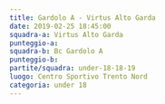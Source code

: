 ```yaml
---
title: Gardolo A - Virtus Alto Garda
date: 2019-02-25 18:45:00
squadra-a: Virtus Alto Garda
punteggio-a: 
squadra-b: Bc Gardolo A
punteggio-b: 
partite/squadra: under-18-18-19
luogo: Centro Sportivo Trento Nord
categoria: under 18
---
```

